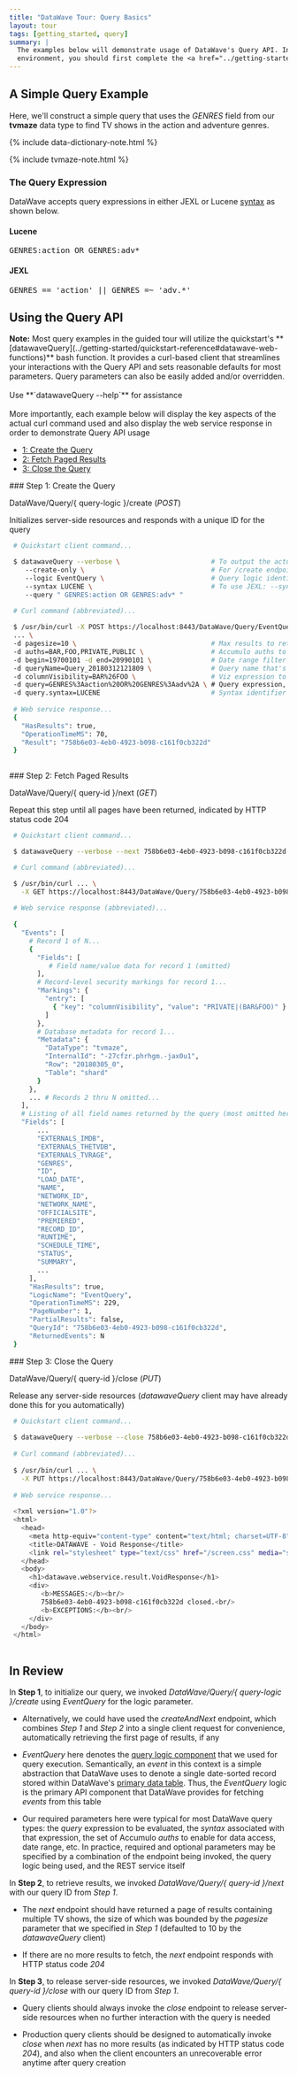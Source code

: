 ```yaml
---
title: "DataWave Tour: Query Basics"
layout: tour
tags: [getting_started, query]
summary: |
  The examples below will demonstrate usage of DataWave's Query API. In order to follow along in your own DataWave
  environment, you should first complete the <a href="../getting-started/quickstart-install">Quickstart Installation</a>
---
```


## A Simple Query Example

Here, we'll construct a simple query that uses the *GENRES* field from our **tvmaze** data type to find TV shows in the
action and adventure genres.

{% include data-dictionary-note.html %}

{% include tvmaze-note.html %}

### The Query Expression

DataWave accepts query expressions in either JEXL or Lucene [syntax](../query/syntax) as shown below.

<div class="row">
  <div class="col-md-6">
       <h4>Lucene</h4>
       <pre>GENRES:action OR GENRES:adv*</pre>
  </div>
  <div class="col-md-6">
       <h4>JEXL</h4>
       <pre>GENRES == 'action' || GENRES =~ 'adv.*'</pre>
  </div>
</div>

## Using the Query API

<div markdown="span" class="alert alert-info" role="alert"><i class="fa fa-info-circle"></i> <b>Note:</b> Most query
examples in the guided tour will utilize the quickstart's
**[datawaveQuery](../getting-started/quickstart-reference#datawave-web-functions)** bash function. It provides a
curl-based client that streamlines your interactions with the Query API and sets reasonable defaults for most parameters.
Query parameters can also be easily added and/or overridden.
<br/><br/>Use **`datawaveQuery --help`** for assistance<br/><br/>
More importantly, each example below will display the key aspects of the actual curl command used and also display
the web service response in order to demonstrate Query API usage
</div>

<ul id="profileTabs" class="nav nav-tabs">
    <li class="active"><a class="noCrossRef" href="#create-query" data-toggle="tab">1: Create the Query</a></li>
    <li><a class="noCrossRef" href="#get-results" data-toggle="tab">2: Fetch Paged Results</a></li>
    <li><a class="noCrossRef" href="#close-query" data-toggle="tab">3: Close the Query</a></li>
</ul>
<div class="tab-content">
<div role="tabpanel" class="tab-pane active" id="create-query" markdown="1">
### Step 1: Create the Query

DataWave/Query/{ query-logic }/create (*POST*)

Initializes server-side resources and responds with a unique ID for the query

```bash
 # Quickstart client command...

 $ datawaveQuery --verbose \                       # To output the actual curl command used
    --create-only \                                # For /create endpoint. Default is /createAndNext
    --logic EventQuery \                           # Query logic identifier for the path parameter
    --syntax LUCENE \                              # To use JEXL: --syntax JEXL
    --query " GENRES:action OR GENRES:adv* "
 
 # Curl command (abbreviated)...

 $ /usr/bin/curl -X POST https://localhost:8443/DataWave/Query/EventQuery/create \
 ... \ 
 -d pagesize=10 \                                  # Max results to return per page
 -d auths=BAR,FOO,PRIVATE,PUBLIC \                 # Accumulo auths to enable for user
 -d begin=19700101 -d end=20990101 \               # Date range filter
 -d queryName=Query_20180312121809 \               # Query name that's meaningful to user
 -d columnVisibility=BAR%26FOO \                   # Viz expression to use for query logging, etc.
 -d query=GENRES%3Aaction%20OR%20GENRES%3Aadv%2A \ # Query expression, URL-encoded
 -d query.syntax=LUCENE                            # Syntax identifier
 
 # Web service response...
 {
   "HasResults": true,
   "OperationTimeMS": 70,
   "Result": "758b6e03-4eb0-4923-b098-c161f0cb322d"
 }
 
```
</div>
<div role="tabpanel" class="tab-pane" id="get-results" markdown="1">
### Step 2: Fetch Paged Results

DataWave/Query/{ query-id }/next (*GET*)

Repeat this step until all pages have been returned, indicated by HTTP status code 204 

```bash
 # Quickstart client command...

 $ datawaveQuery --verbose --next 758b6e03-4eb0-4923-b098-c161f0cb322d

 # Curl command (abbreviated)...

 $ /usr/bin/curl ... \
   -X GET https://localhost:8443/DataWave/Query/758b6e03-4eb0-4923-b098-c161f0cb322d/next
   
 # Web service response (abbreviated)...
 
 {
   "Events": [
     # Record 1 of N... 
     {
       "Fields": [
          # Field name/value data for record 1 (omitted) 
       ],
       # Record-level security markings for record 1...
       "Markings": {  
         "entry": [
           { "key": "columnVisibility", "value": "PRIVATE|(BAR&FOO)" }
         ]
       },
       # Database metadata for record 1...
       "Metadata": {
         "DataType": "tvmaze",
         "InternalId": "-27cfzr.phrhgm.-jax0u1",
         "Row": "20180305_0",
         "Table": "shard"
       }
     },
     ... # Records 2 thru N omitted...
   ],
   # Listing of all field names returned by the query (most omitted here)
   "Fields": [
       ...
       "EXTERNALS_IMDB",
       "EXTERNALS_THETVDB",
       "EXTERNALS_TVRAGE",
       "GENRES",
       "ID",
       "LOAD_DATE",
       "NAME",
       "NETWORK_ID",
       "NETWORK_NAME",
       "OFFICIALSITE",
       "PREMIERED",
       "RECORD_ID",
       "RUNTIME",
       "SCHEDULE_TIME",
       "STATUS",
       "SUMMARY",
       ...
     ],
     "HasResults": true,
     "LogicName": "EventQuery",
     "OperationTimeMS": 229,
     "PageNumber": 1,
     "PartialResults": false,
     "QueryId": "758b6e03-4eb0-4923-b098-c161f0cb322d",
     "ReturnedEvents": N
 }

```
</div>
<div role="tabpanel" class="tab-pane" id="close-query" markdown="1">
### Step 3: Close the Query

DataWave/Query/{ query-id }/close (*PUT*)

Release any server-side resources (*datawaveQuery* client may have already done this for you automatically)

```bash
 # Quickstart client command...
 
 $ datawaveQuery --verbose --close 758b6e03-4eb0-4923-b098-c161f0cb322d
 
 # Curl command (abbreviated)...
 
 $ /usr/bin/curl ... \
   -X PUT https://localhost:8443/DataWave/Query/758b6e03-4eb0-4923-b098-c161f0cb322d/close
   
 # Web service response...
 
 <?xml version="1.0"?>
 <html>
   <head>
     <meta http-equiv="content-type" content="text/html; charset=UTF-8"/>
     <title>DATAWAVE - Void Response</title>
     <link rel="stylesheet" type="text/css" href="/screen.css" media="screen"/>
   </head>
   <body>
     <h1>datawave.webservice.result.VoidResponse</h1>
     <div>
        <b>MESSAGES:</b><br/>
        758b6e03-4eb0-4923-b098-c161f0cb322d closed.<br/>
        <b>EXCEPTIONS:</b><br/>
     </div>
   </body>
 </html>
 
```
</div>
</div>

## In Review

In **Step 1**, to initialize our query, we invoked *DataWave/Query/{ query-logic }/create* using *EventQuery* for the logic parameter.

* Alternatively, we could have used the *createAndNext* endpoint, which combines *Step 1* and *Step 2* into
  a single client request for convenience, automatically retrieving the first page of results, if any

* *EventQuery* here denotes the [query logic component](../query/development#query-logic-components) that we
  used for query execution. Semantically, an *event* in this context is a simple abstraction that DataWave uses to denote a
  single date-sorted record stored within DataWave's [primary data table](../getting-started/data-model#primary-data-table).
  Thus, the *EventQuery* logic is the primary API component that DataWave provides for fetching *events* from this table

* Our required parameters here were typical for most DataWave query types: the *query* expression to be evaluated, the *syntax*
  associated with that expression, the set of Accumulo *auths* to enable for data access, date range, etc. In practice, required
  and optional parameters may be specified by a combination of the endpoint being invoked, the query logic being used,
  and the REST service itself

In **Step 2**, to retrieve results, we invoked *DataWave/Query/{ query-id }/next* with our query ID from *Step 1*.

* The *next* endpoint should have returned a page of results containing multiple TV shows, the size of which was bounded
  by the *pagesize* parameter that we specified in *Step 1* (defaulted to 10 by the *datawaveQuery* client)

* If there are no more results to fetch, the *next* endpoint responds with HTTP status code *204*

In **Step 3**, to release server-side resources, we invoked *DataWave/Query/{ query-id }/close* with our query ID from *Step 1*.

* Query clients should always invoke the *close* endpoint to release server-side resources when no further interaction
  with the query is needed
  
* Production query clients should be designed to automatically invoke *close* when *next* has no more results (as
  indicated by HTTP status code *204*), and also when the client encounters an unrecoverable error anytime after
  query creation
  